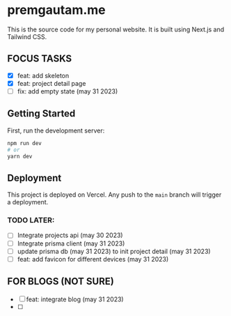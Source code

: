 # premgautam.me

This is the source code for my personal website. It is built using Next.js and Tailwind CSS.

## FOCUS TASKS

- [x] feat: add skeleton
- [x] feat: project detail page
- [ ] fix: add empty state (may 31 2023)

## Getting Started

First, run the development server:

```bash
npm run dev
# or
yarn dev
```

## Deployment

This project is deployed on Vercel. Any push to the `main` branch will trigger a deployment.

### TODO LATER:

- [ ] Integrate projects api (may 30 2023)
- [ ] Integrate prisma client (may 31 2023)
- [ ] update prisma db (may 31 2023) to init project detail (may 31 2023)
- [ ] feat: add favicon for different devices (may 31 2023)

## FOR BLOGS (NOT SURE)

- [ ] feat: integrate blog (may 31 2023)
- [ ]
